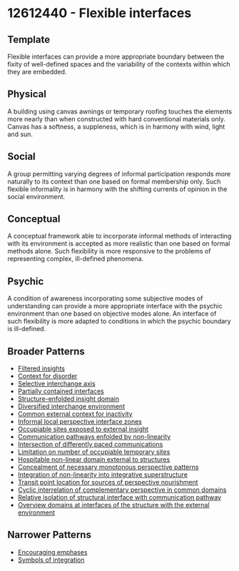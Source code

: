 # 12612440 - Flexible interfaces

## Template

Flexible interfaces can provide a more appropriate boundary between the fixity of well-defined spaces and the variability of the contexts within which they are embedded.

## Physical

A building using canvas awnings or temporary roofing touches the elements more nearly than when constructed with hard conventional materials only. Canvas has a softness, a suppleness, which is in harmony with wind, light and sun.

## Social

A group permitting varying degrees of informal participation responds more naturally to its context than one based on formal membership only. Such flexible informality is in harmony with the shifting currents of opinion in the social environment.

## Conceptual

A conceptual framework able to incorporate informal methods of interacting with its environment is accepted as more realistic than one based on formal methods alone. Such flexibility is more responsive to the problems of representing complex, ill-defined phenomena.

## Psychic

A condition of awareness incorporating some subjective modes of understanding can provide a more appropriate interface with the psychic environment than one based on objective modes alone. An interface of such flexibility is more adapted to conditions in which the psychic boundary is ill-defined.

## Broader Patterns

- [Filtered insights](12612380)
- [Context for disorder](12610580)
- [Selective interchange axis](12610320)
- [Partially contained interfaces](12611190)
- [Structure-enfolded insight domain](12611610)
- [Diversified interchange environment](12610460)
- [Common external context for inactivity](12610690)
- [Informal local perspective interface zones](12610880)
- [Occupiable sites exposed to external insight](12611800)
- [Communication pathways enfolded by non-linearity](12611740)
- [Intersection of differently paced communications](12610540)
- [Limitation on number of occupiable temporary sites](12611030)
- [Hospitable non-linear domain external to structures](12611630)
- [Concealment of necessary monotonous perspective patterns](12610970)
- [Integration of non-linearity into integrative superstructure](12611180)
- [Transit point location for sources of perspective nourishment](12610930)
- [Cyclic interrelation of complementary perspective in common domains](12610630)
- [Relative isolation of structural interface with communication pathway](12611400)
- [Overview domains at interfaces of the structure with the external environment](12611660)

## Narrower Patterns

- [Encouraging emphases](12612500)
- [Symbols of integration](12612490)
